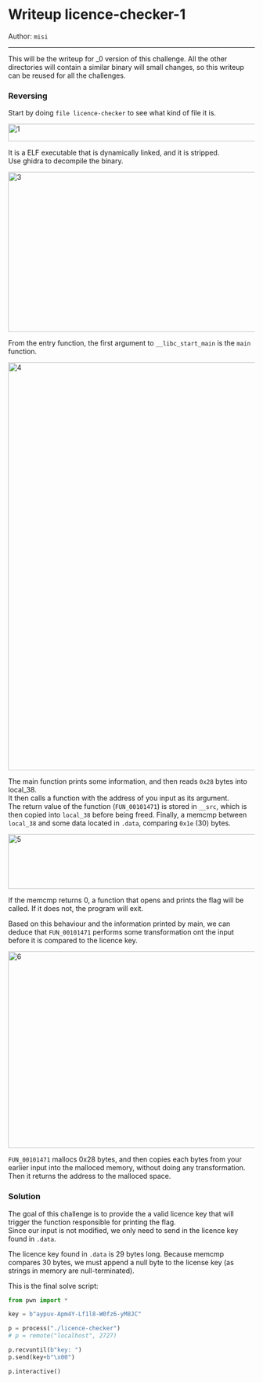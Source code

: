 # Writeup licence-checker-1

Author: `misi`

---

This will be the writeup for _0 version of this challenge. All the other directories will contain a similar binary will small changes, so this writeup can be reused for all the challenges.  

### Reversing

Start by doing `file licence-checker` to see what kind of file it is.

<img width="1785" height="36" alt="1" src="https://github.com/user-attachments/assets/52d014e5-6b48-43a1-b7f5-d7eb380f8f92" />

It is a ELF executable that is dynamically linked, and it is stripped.  
Use ghidra to decompile the binary.  

<img width="764" height="326" alt="3" src="https://github.com/user-attachments/assets/774f4f57-9e4e-4c82-88ee-330af7abc14b" />

From the entry function, the first argument to `__libc_start_main` is the `main` function.

<img width="798" height="831" alt="4" src="https://github.com/user-attachments/assets/dfbee871-6e55-4eed-ae1e-ce81f36644fb" />

The main function prints some information, and then reads `0x28` bytes into local_38.  
It then calls a function with the address of you input as its argument.  
The return value of the function (`FUN_00101471`) is stored in `__src`, which is then copied into `local_38` before being freed.
Finally, a memcmp between `local_38` and some data located in `.data`, comparing `0x1e` (30) bytes.  

<img width="754" height="112" alt="5" src="https://github.com/user-attachments/assets/79a6cadd-2710-492b-8edb-a0525ef9cbad" />

If the memcmp returns 0, a function that opens and prints the flag will be called. If it does not, the program will exit.  

Based on this behaviour and the information printed by main, we can deduce that `FUN_00101471` performs some transformation ont the input before it is compared to the licence key.  

<img width="687" height="401" alt="6" src="https://github.com/user-attachments/assets/8af44acc-4e28-4959-8f9c-702fc11e4131" /> 

`FUN_00101471` mallocs 0x28 bytes, and then copies each bytes from your earlier input into the malloced memory, without doing any transformation.  
Then it returns the address to the malloced space.  

### Solution
The goal of this challenge is to provide the a valid licence key that will trigger the function responsible for printing the flag.  
Since our input is not modified, we only need to send in the licence key found in `.data`.  

The licence key found in `.data` is 29 bytes long. Because memcmp compares 30 bytes, we must append a null byte to the license key (as strings in memory are null-terminated). 

This is the final solve script: 

```py
from pwn import *

key = b"aypuv-Apm4Y-Lf1l8-W0fz6-yM8JC"

p = process("./licence-checker")
# p = remote("localhost", 2727)

p.recvuntil(b"key: ")
p.send(key+b"\x00")

p.interactive()

```
